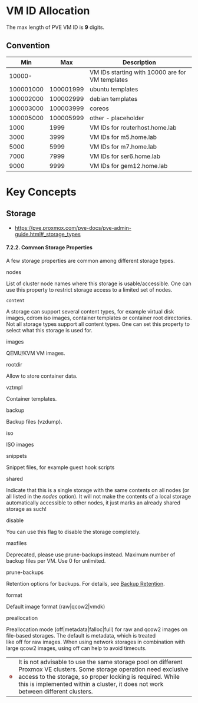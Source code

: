 
# VM ID Allocation

The max length of PVE VM ID is **9** digits.

## Convention

| Min       | Max       | Description                                     |
| --------- | --------- | ----------------------------------------------- |
| 10000-    |           | VM IDs starting with 10000 are for VM templates |
| 100001000 | 100001999 | ubuntu templates                                |
| 100002000 | 100002999 | debian templates                                |
| 100003000 | 100003999 | coreos                                          |
| 100005000 | 100005999 | other - placeholder                             |
| 1000      | 1999      | VM IDs for routerhost.home.lab                  |
| 3000      | 3999      | VM IDs for m5.home.lab                          |
| 5000      | 5999      | VM IDs for m7.home.lab                          |
| 7000      | 7999      | VM IDs for ser6.home.lab                        |
| 9000      | 9999      | VM IDs for gem12.home.lab                       |



# Key Concepts

## Storage

- https://pve.proxmox.com/pve-docs/pve-admin-guide.html#_storage_types
#### 7.2.2. Common Storage Properties [](https://pve.proxmox.com/pve-docs/pve-admin-guide.html#_common_storage_properties "Permalink to this heading")

A few storage properties are common among different storage types.

nodes

List of cluster node names where this storage is usable/accessible. One can use this property to restrict storage access to a limited set of nodes.

`content`

A storage can support several content types, for example virtual disk images, cdrom iso images, container templates or container root directories. Not all storage types support all content types. One can set this property to select what this storage is used for.

images

QEMU/KVM VM images.

rootdir

Allow to store container data.

vztmpl

Container templates.

backup

Backup files (vzdump).

iso

ISO images

snippets

Snippet files, for example guest hook scripts

shared

Indicate that this is a single storage with the same contents on all nodes (or all listed in the _nodes_ option). It will not make the contents of a local storage automatically accessible to other nodes, it just marks an already shared storage as such!

disable

You can use this flag to disable the storage completely.

maxfiles

Deprecated, please use prune-backups instead. Maximum number of backup files per VM. Use 0 for unlimited.

prune-backups

Retention options for backups. For details, see [Backup Retention](https://pve.proxmox.com/pve-docs/pve-admin-guide.html#vzdump_retention).

format

Default image format (raw|qcow2|vmdk)

preallocation

Preallocation mode (off|metadata|falloc|full) for raw and qcow2 images on file-based storages. The default is metadata, which is treated like off for raw images. When using network storages in combination with large qcow2 images, using off can help to avoid timeouts.

|   |   |
|---|---|
|![Warning](data:image/png;base64,%0AiVBORw0KGgoAAAANSUhEUgAAADAAAAAwCAYAAABXAvmHAAAMVUlEQVRogdWZeXDVVZbHP7/f27JB%0AwtJIiCERRFlbx5FuHRrRBgtBsRIwCCOrFmGmiDBjYVNlQlgiQjU6IjI4xLJxGf5QGp0Cbaftsu3R%0Ahu6aYXqgLZoWEsjyyDP7S972e7/l3vnj5cW3Ji9M/zOn6lRS997fvd/vueece+59ipSS/89iv5mP%0AZEQQQsS23RQARVEAUFUVRVFQog0ZyogJSClld3c327Ztw7IsLMuKto90KgBsNhtVVVXMnj2bvLw8%0A7Ha7HBEJKWXGKoSQXV1dcsuWLfLSpUsyKkKIIdWyrLTqdrvlU089Jc+cOSM9Ho8Mh8NSCCEzxTRi%0A8JWVlbKtre0vAt6yLGmapmxtbZXr1q2TZ86ckW1tbSMikTH4GzduyKqqqkHwsSA1TZOhUChOg8Hg%0AoBqGIQ3DSAk+VleuXDliEspwviullD09PbzwwgscO3Yszt91XScQCNDZ2YlhGIPfuFwu7Pb48FJV%0AlZycnEG/z8/PRwiBqqqDYzweD88//zyrV69m7ty5jBs3DofDMWRgD0lASik9Hg979uzh2LFjcYEa%0ACoVob2/n2q9+hbZ585BGSCWltbVMr61NtSYbN25k7dq1zJkzZ1gSaqrGWPD79+9PAh8MBuns7OTi%0Ae+8R2rwZCYOaqTTt3cuf6+qSwAMcP36co0eP8vXXX9Pd3Y1hGMg0lk65A1HwdXV1vPHGG0mW7+jo%0A4A8/+xn2BAAAI0riQOnu3cyork7Zt3btWtavX89dd92VdieSCEgppdvt5sCBAxw5ciSuLxQK0dTU%0ARMOHHyJ37hwh1NSiAKU7djDzxRdT9q9YsYJt27YxY8aMlCTiCEgp5eXLl6mvr+fVV1+NmygYDNLW%0A1sY3J09ipLEYQDPw2sBfCTwMLARKgKwhiNxWU8OsXbvi2qLYnnzySSorK1PvRGyqvH79uty6dWtS%0ALg8EAvLKlSvyo1275M8hSV8H+eMBvRPkP9Vslp0tV6W3u12+c7hOTgT5NyAXgtwE8gTIUyn0D9XV%0A0jAMqet6klZUVMjPP/88KcWqUcs3NjZy+PBhDh06FGeFqNtcOnECY8+euICVwDWgFtj/m1/wD+8f%0A5xtg6uy5ZI+5BSkkU6fexgu7tvLWhd/x1tXL5P/905wAggnzSODavn388Sc/SblDL7/8Mq+99hqX%0AL1+OC2zb7t27uX79+u7Dhw+ndJvW1lYaP/qI0EDKS1z0XeDjC7/l9llz+d6EWxjv0imdcgeFRcVo%0AfR46vm1Cx8ndP5hP3qjR/GDuX/GbC5/iberl1qirxGjv73+PYRjc8tBDcVhGjRpFRUUF27dvp7i4%0AmPz8fFwuV2QHVq1aldLyDQ0NXDt5En91NRIQCRqNHld2HsLUCfu6GD9mNIoVQggDy9RQpYLTbkdV%0A7Vh6CH9vJ/fcfz/vALsAN2AlzHv1wAEu1tTExUI0Hl555RXq6upobm4mEAhECEyePDkOvK7rtLS0%0AcOP0aby1tUnAo2oNkFAUSTjoRfN+ix7wgjRBShACVVFQRGSkHvTypwtnmXHPQhrbb3D0k1McAdpi%0ADBLVhp/+lIvV1UlV7oQJE8jNzcXtduPz+ZIPMtM0aWhooPH99+mtrU1ymVRqUxUQFlJYSBFGCivG%0AOSyEaSCFAGlhd+Vy7w/n43BmM3POXWx69hl8AyMTDXTl4EEu7t2bCBGAQCCAruupCdjtdrp3705r%0A+ViN22YhsUwdyzRBCpACyzIRMnpngCxXNjYlMk4L+ggoYXxp5pbAlX37cDgcSQSEEAxmoVgQg/9n%0AAP67bVdAUcFmQ3W6IgtIiWUKLCGwLGvQj69e+m+EsBB6iGB/N/3e9oyNlIgRYm5kiR2JH0L6MkFY%0AEi0UQKAycdJUbIodT3Mjpu6n3xfCptoRlomQCqZpRkhLCykMhLBQSV1HJbalKnvSF3MpNO0OSIEw%0ADWyuPCaVzCRv7ER8Ph+mtJM35lZsdjvuxktYhobDkYOCgqJEDWLLaAfSVc1p78SJO2AAvUBggLUN%0AKIx2Kgqjv3crY2wOiqaqKKoKihKJCctCC/npbW+jq7sbS7UjkGCZCCkQQkdJsV6mRWHGBH4HLHpx%0AF3LcGDq6u7nw2S85++V/4gb0kB9hFoAZwuZwgc2BqjpQVRWbzYXd4cDlysHn7WJi0W2EfH24XA6E%0AjKySqhTPtDRPIjB4XUtoPw3sKV/O+KJipJT4V63mq3/7Obu21/LN/5xl9l/PIys7G2fOaBS7E5vN%0AQrU7UW0KNlUFp5P8MeO5/8HFhPo7CXr7MMIaQW8neSkMlqnEEYj1s8QJbwXaWpopmDgJh93OqHGF%0ALFy9jjunTeHNo2uAvUy54/uMuaUYV24BUpVYpoVEwaY4UVUbitNJ9ugxOBw2tEAPfX29QCjuVB9O%0AEmNBTdeRGEj3A56OdkwtgDDCCKFjz8ql6N55/G3VcRouX+SXH72Ht6udcCg4cJiJSPIn8oCloIKU%0AKAhURUUIiVCjx128pjtrEiVtFkrMNNOBA+s34XG3YIRDSMtAkSbOrDzuvOchHnmiklEFY3n76G7O%0Af/nv9Ht7EMJCSjGoljCxjOBAnaSjhYPowevDZrx04FMSGLwnJEzmAOYCn33wAUYoiGXoSMsEoeNw%0AZTO2aDrzFpWxck0VJVOn4fd2E/T7oneNyOFlGkjLwNTD6FoILRQEa/hDcyhJIuB0OlFVNeVE04B3%0AXjnC+d9+hRYKYJlhpDBBGDidDiaUfp/xk24nJ3c0eaPzsKsgzEhtZJkGIuzDNDRCAR99fb309XYh%0ANAYPsnQ6IgJSSgoKCihavDilJZ4Aajf8HVf/fAnLCCNNAyktECaqIsgbV8So0WMHrn2RGLBMHREO%0AYBg6eiiIFgzQ7/US8vmYoEDuENa/u6oqcwJRPysoKOC+N9+kcNGiJGvkAQuADY+twn3tCuFg/4CV%0ADbB0VKHhzHbhdGVhs6kgDKTuR9f86KEAWtBHd0c73p52pB5Av5KewJxnnmHeoUOEw+EkjHEEYi8M%0AEHlFKyws5IfHjlG4cGHSxJOA1cATPy7nT388j+73YoYDCEuP1DhSRrKOlFhmmLAWQNMCBHw9tHtu%0A8K2nBcsI8uGxf8HoiRBINNTtjz7KQ/X1xL6iRDHGvubZAfr7+1Nuz+TJk6G+nv/atInmX/86rq8A%0AWAlUrahk/Fio/8XHjM4fi93pHCgRFCzLQtd1tFAQLeCjs9NNb4cHxdL44J8PozfD7XyXRqNy97p1%0APPz220gp0XU9zriKogw+SaqqGtmB48ePU15enkRASklRURH31tcz6cEHk1JrAfAUcEcPLLjvMU69%0A/694uzsI+X3093TS5blBl8eNt72VHk8Tfd9eR+vv4MQ/HkZpiJwttgTL3/Hoo2nBNzY2smjRIhYs%0AWEBBQQEulyvyLuT3+2VTUxM7d+7k5MmTKXNuS0sL555+mtYvv0zqE0A7kavhqFL4oAlCCWOygGIi%0AqTiHyMnuTBgz/bHHKDt9GillnN8D+P1+ysrKWLJkCdOmTWPWrFmUlpZGCAghpN/vp7m5mZqaGl5/%0A/XUKCwtJFLfbzX+sX8+Nr75K6rtZiXr49KVLKf/4Y4QQ6LqeBP6RRx6hvLycadOmMXPmTEpKSsjN%0Azf3uZS6WRHV1NadOnUpaTEpJa2sr5zZupOkmSaQqk2csWcLyTz4BQNO0uL7GxkbWr1+fErzNZlMG%0Aw1lVVSUvL4+SkhL27dvH8uXL8Xg8ceABiouLue+ttyieN2+IK2Z6TRx/5+LFacE3NDRQWVmZFjwk%0AnAOxJF566SW2bNnChQsXkmKipKSEB959l9vmzcvo1pZOpz/8ME98+mla8Bs2bGDZsmVpwUOa5/VE%0Ad0oXE319fXxWXs43Z88m9Q0n03/0I1YPJIRE8OfOnWPHjh2UlZUNCT4tgUQSO3fupKqqigceeGCw%0AP/a7VM8emUg0VcbK+fPn2bp1KytWrBgW/JAEEknU1NTw7LPPMn/+/GFBZQI8lZw/f57nnnuO5cuX%0AM2XKlGHBD0sgkURdXR2PP/44FRUVNwV+qP7Tp09z8ODBjNxmRAQSSRw4cIBly5axdOnSvwh4RVH4%0A4osv2L9/P2VlZRlbfkQEEkls376djo4OQqHE83bk4nK5EEKwZs0aSktLRwR+RATgOxItLS1cu3aN%0Avr6+wTfK/4tEfzeeMmUKkydPzhg8jJAAREgEg0H6+vrQNC2pFL8ZUVWVrKws8vPzycnJQVXVjH/s%0A/F/lgJiyQFHragAAAABJRU5ErkJggg==)|It is not advisable to use the same storage pool on different Proxmox VE clusters. Some storage operation need exclusive access to the storage, so proper locking is required. While this is implemented within a cluster, it does not work between different clusters.|